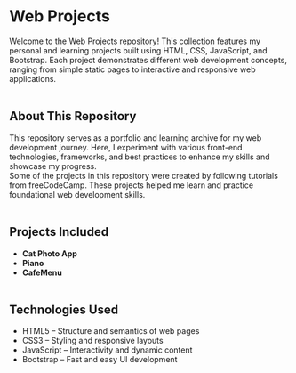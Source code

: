 # Web Projects

Welcome to the Web Projects repository! This collection features my personal and learning projects built using HTML, CSS, JavaScript, and Bootstrap. Each project demonstrates different web development concepts, ranging from simple static pages to interactive and responsive web applications.
</br></br>
## About This Repository
This repository serves as a portfolio and learning archive for my web development journey. Here, I experiment with various front-end technologies, frameworks, and best practices to enhance my skills and showcase my progress. 
</br>Some of the projects in this repository were created by following tutorials from freeCodeCamp. These projects helped me learn and practice foundational web development skills.
</br></br>
## Projects Included
- <b>Cat Photo App</b>
- <b>Piano</b>
- <b>CafeMenu</b>
</br></br>
## Technologies Used
- HTML5 – Structure and semantics of web pages
- CSS3 – Styling and responsive layouts
- JavaScript – Interactivity and dynamic content
- Bootstrap – Fast and easy UI development
